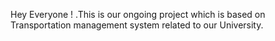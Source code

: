 Hey Everyone ! .This is our ongoing project which is based on Transportation management system related to our University.